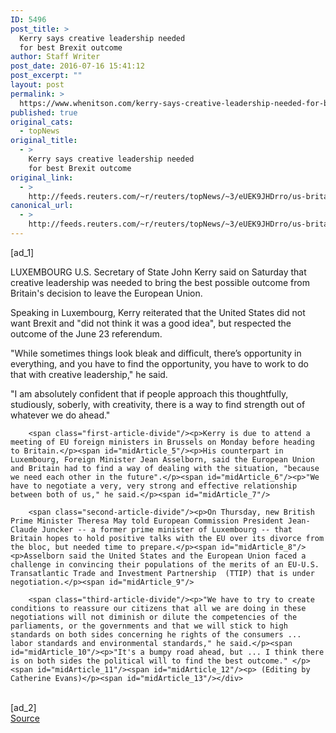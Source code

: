 ```yaml
---
ID: 5496
post_title: >
  Kerry says creative leadership needed
  for best Brexit outcome
author: Staff Writer
post_date: 2016-07-16 15:41:12
post_excerpt: ""
layout: post
permalink: >
  https://www.whenitson.com/kerry-says-creative-leadership-needed-for-best-brexit-outcome/
published: true
original_cats:
  - topNews
original_title:
  - >
    Kerry says creative leadership needed
    for best Brexit outcome
original_link:
  - >
    http://feeds.reuters.com/~r/reuters/topNews/~3/eUEK9JHDrro/us-britain-eu-kerry-idUSKCN0ZW0UQ
canonical_url:
  - >
    http://feeds.reuters.com/~r/reuters/topNews/~3/eUEK9JHDrro/us-britain-eu-kerry-idUSKCN0ZW0UQ
---
```

 [ad_1]
<br><div id="articleText">
<span id="midArticle_start"/>

<span id="midArticle_0"/><span class="focusParagraph" readability="3"><p><span class="articleLocation">LUXEMBOURG</span> U.S. Secretary of State John Kerry said on Saturday that creative leadership was needed to bring the best possible outcome from Britain's decision to leave the European Union.</p></span><span id="midArticle_1"/><p>Speaking in Luxembourg, Kerry reiterated that the United States did not want Brexit and "did not think it was a good idea", but respected the outcome of the June 23 referendum.</p><span id="midArticle_2"/><p>"While sometimes things look bleak and difficult, there’s opportunity in everything, and you have to find the opportunity, you have to work to do that with creative leadership," he said.</p><span id="midArticle_3"/><p>"I am absolutely confident that if people approach this thoughtfully, studiously, soberly, with creativity, there is a way to find strength out of whatever we do ahead."</p><span id="midArticle_4"/>
        
        <span class="first-article-divide"/><p>Kerry is due to attend a meeting of EU foreign ministers in Brussels on Monday before heading to Britain.</p><span id="midArticle_5"/><p>His counterpart in Luxembourg, Foreign Minister Jean Asselborn, said the European Union and Britain had to find a way of dealing with the situation, "because we need each other in the future".</p><span id="midArticle_6"/><p>"We have to negotiate a very, very strong and effective relationship between both of us," he said.</p><span id="midArticle_7"/>
        
        <span class="second-article-divide"/><p>On Thursday, new British Prime Minister Theresa May told European Commission President Jean-Claude Juncker -- a former prime minister of Luxembourg -- that Britain hopes to hold positive talks with the EU over its divorce from the bloc, but needed time to prepare.</p><span id="midArticle_8"/><p>Asselborn said the United States and the European Union faced a challenge in convincing their populations of the merits of an EU-U.S. Transatlantic Trade and Investment Partnership  (TTIP) that is under negotiation.</p><span id="midArticle_9"/>
        
        <span class="third-article-divide"/><p>"We have to try to create conditions to reassure our citizens that all we are doing in these negotiations will not diminish or dilute the competencies of the parliaments, or the governments and that we will stick to high standards on both sides concerning he rights of the consumers ... labor standards and environmental standards," he said.</p><span id="midArticle_10"/><p>"It's a bumpy road ahead, but ... I think there is on both sides the political will to find the best outcome." </p><span id="midArticle_11"/><span id="midArticle_12"/><p> (Editing by Catherine Evans)</p><span id="midArticle_13"/></div>
<br>[ad_2]
<br><a href="http://feeds.reuters.com/~r/reuters/topNews/~3/eUEK9JHDrro/us-britain-eu-kerry-idUSKCN0ZW0UQ">Source </a>